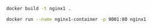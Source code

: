 ```bash
docker build -t nginx1 .
```

```bash
docker run --name nginx1-container -p 9001:80 nginx1
```
